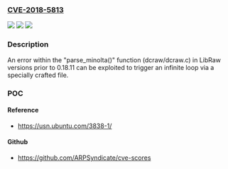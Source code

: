 ### [CVE-2018-5813](https://cve.mitre.org/cgi-bin/cvename.cgi?name=CVE-2018-5813)
![](https://img.shields.io/static/v1?label=Product&message=LibRaw&color=blue)
![](https://img.shields.io/static/v1?label=Version&message=Prior%20to%200.18.11%20&color=brightgreen)
![](https://img.shields.io/static/v1?label=Vulnerability&message=DoS%20(Denial%20of%20Service)%20through%20infinite%20loop&color=brightgreen)

### Description

An error within the "parse_minolta()" function (dcraw/dcraw.c) in LibRaw versions prior to 0.18.11 can be exploited to trigger an infinite loop via a specially crafted file.

### POC

#### Reference
- https://usn.ubuntu.com/3838-1/

#### Github
- https://github.com/ARPSyndicate/cve-scores


